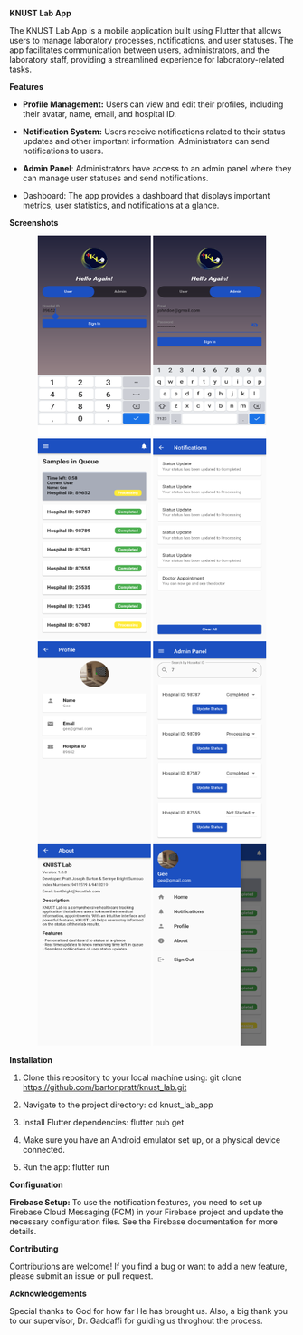 ******KNUST Lab App******

The KNUST Lab App is a mobile application built using Flutter that allows users to manage laboratory processes, notifications, and user statuses. The app facilitates communication between users, administrators, and the laboratory staff, providing a streamlined experience for laboratory-related tasks.

**Features**
* **Profile Management:** Users can view and edit their profiles, including their avatar, name, email, and hospital ID.

* **Notification System:** Users receive notifications related to their status updates and other important information. Administrators can send notifications to users.

* **Admin Panel**: Administrators have access to an admin panel where they can manage user statuses and send notifications.

* Dashboard: The app provides a dashboard that displays important metrics, user statistics, and notifications at a glance.

****Screenshots****
<div align="center">
  <img src="assets/images/user_signin.png" alt="User Sign in" width="200" height="355">
  <img src="assets/images/admin_signin.png" alt="Admin Sign in" width="200" height="355">
  <img src="assets/images/dashboard.png" alt="User Dashboard" width="200" height="355">
  <img src="assets/images/notifications.png" alt="Notification" width="200" height="355">
  <img src="assets/images/profile.png" alt="Profile" width="200" height="355">
  <img src="assets/images/admin_panel.png" alt="Admin Panel" width="200" height="355">
  <img src="assets/images/about.png" alt="About" width="200" height="355">
  <img src="assets/images/nav_drawer.png" alt="Nav Drawer" width="200" height="355">
</div>



****Installation****
1. Clone this repository to your local machine using:
   git clone https://github.com/bartonpratt/knust_lab.git


3. Navigate to the project directory:
   cd knust_lab_app
   
4. Install Flutter dependencies:
   flutter pub get

5. Make sure you have an Android emulator set up, or a physical device connected.
  
6. Run the app:
   flutter run

****Configuration****

**Firebase Setup:** To use the notification features, you need to set up Firebase Cloud Messaging (FCM) in your Firebase project and update the necessary configuration files. See the Firebase documentation for more details.

****Contributing****

Contributions are welcome! If you find a bug or want to add a new feature, please submit an issue or pull request.

****Acknowledgements****

Special thanks to God for how far He has brought us.
Also, a big thank you to our supervisor, Dr. Gaddaffi for guiding us throghout the process.
